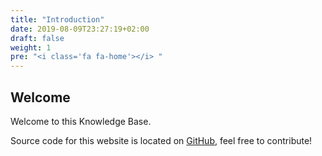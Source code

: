 ```yaml
---
title: "Introduction"
date: 2019-08-09T23:27:19+02:00
draft: false
weight: 1
pre: "<i class='fa fa-home'></i> "
---
```


## Welcome

Welcome to this Knowledge Base.

Source code for this website is located on [GitHub](https://github.com/devpro/knowledgebase-web), feel free to contribute!
